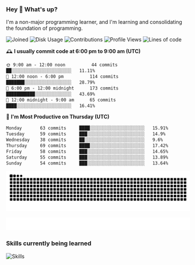### Hey :wave: What's up?

I'm a non-major programming learner, and I'm learning and consolidating the foundation of programming.

<!--START_SECTION:waka-->
![Joined](http://img.shields.io/badge/Joined-7%20years%20ago-6D67E4?style=flat&labelColor=453C67)
![Disk Usage](http://img.shields.io/badge/Github%27s%20Storage-604.6%20MB-FD841F?style=flat&labelColor=E14D2A)
![Contributions](http://img.shields.io/badge/Contributions%20in%202023-621-7DCE13?style=flat&labelColor=2B7A0B)
![Profile Views](http://img.shields.io/badge/Profile%20Views-1-3AB4F2?style=flat&labelColor=0078AA)
![Lines of code](https://img.shields.io/badge/Lines%20of%20code-2%20Million%20Lines%20of%20code-FF8B8B?style=flat&labelColor=EB4747)

🕰️ **I usually commit code at 6:00 pm to 9:00 am (UTC)** 

```text
🌞 9:00 am - 12:00 noon          44 commits     ██░░░░░░░░░░░░░░░░░░░░░░░   11.11% 
🌆 12:00 noon - 6:00 pm          114 commits    ███████░░░░░░░░░░░░░░░░░░   28.79% 
🌃 6:00 pm - 12:00 midnight      173 commits    ███████████░░░░░░░░░░░░░░   43.69% 
🌙 12:00 midnight - 9:00 am      65 commits     ████░░░░░░░░░░░░░░░░░░░░░   16.41%
```
📅 **I'm Most Productive on Thursday (UTC)** 

```text
Monday       63 commits     ████░░░░░░░░░░░░░░░░░░░░░   15.91% 
Tuesday      59 commits     ███░░░░░░░░░░░░░░░░░░░░░░   14.9% 
Wednesday    38 commits     ██░░░░░░░░░░░░░░░░░░░░░░░   9.6% 
Thursday     69 commits     ████░░░░░░░░░░░░░░░░░░░░░   17.42% 
Friday       58 commits     ███░░░░░░░░░░░░░░░░░░░░░░   14.65% 
Saturday     55 commits     ███░░░░░░░░░░░░░░░░░░░░░░   13.89% 
Sunday       54 commits     ███░░░░░░░░░░░░░░░░░░░░░░   13.64%
```

<!--END_SECTION:waka-->

![Snake animation](https://raw.githubusercontent.com/dirname/dirname/output/snake.svg)

![metrics](github-metrics.svg)

### Skills currently being learned

![Skills](https://skillicons.dev/icons?i=linux,rust,go,solidity,typescript,bash,git,postgres,mysql,redis,mongo,docker,kubernetes,grafana,prometheus)
